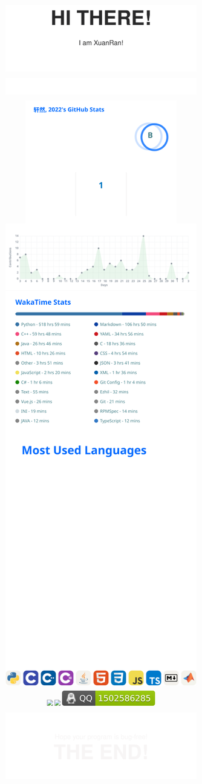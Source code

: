 <!-- https://github.com/kyechan99/capsule-render -->
<p align="center">
<img src="tools1.svg" />
</p>

<!-- https://github.com/DenverCoder1/readme-typing-svg -->
<p align="center">
<img src="tools2.svg" />
</p>

<p align="center">
<!-- https://github.com/anuraghazra/github-readme-stats -->
<img align="center" width="400" src="tools3.svg" />
<!-- https://github.com/DenverCoder1/github-readme-streak-stats -->
<img align="center" width="400" src="tools10.svg" />
<br/>
<!-- https://github.com/Ashutosh00710/github-readme-activity-graph -->
<img width="800" src="tools4.svg" />
<br/>
<!-- https://github.com/anuraghazra/github-readme-stats -->
<img align="center" src="tools5.svg" />
<!-- https://github.com/anuraghazra/github-readme-stats -->
<img align="center" src="tools6.svg" />
<br/>
<!-- https://github.com/tandpfun/skill-icons -->
<img align="center" src="tools7.svg" />
</p>
<p align="center">
<a href="https://github.com/swiper-source"><img src="/public/github.svg" /></a>
<a href="https://space.bilibili.com/1561621867"><img src="/public/bilibili.svg" /></a>
<img src="QQ.svg" />
</p>

<!-- https://github.com/kyechan99/capsule-render -->
<p align="center">
<img src="end.svg" />
</p>
